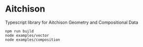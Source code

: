 
# Aitchison 

Typescript library for Aitchison Geometry and Compositional Data

```
npm run build
node examples/vector
node examples/composition
```